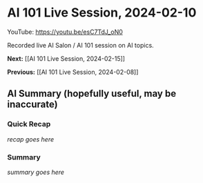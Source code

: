 # AI 101 Live Session, 2024-02-10

YouTube: <https://youtu.be/esC7TdJ_oN0>

Recorded live AI Salon / AI 101 session on AI topics.

**Next:** [[AI 101 Live Session, 2024-02-15]]

**Previous:** [[AI 101 Live Session, 2024-02-08]]

## AI Summary (hopefully useful, may be inaccurate)

### Quick Recap

_recap goes here_
### Summary

_summary goes here_

